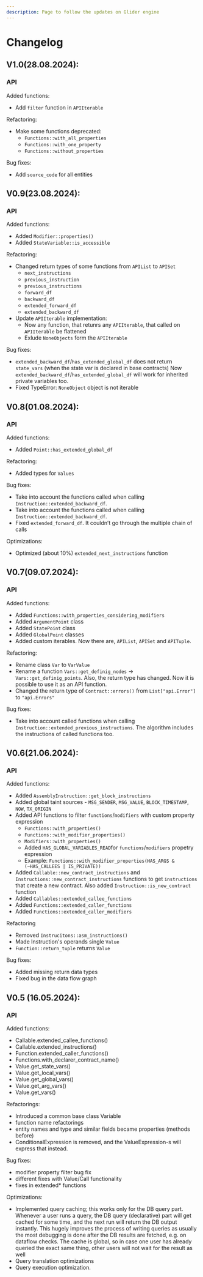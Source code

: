 ```yaml
---
description: Page to follow the updates on Glider engine
---
```


# Changelog

## V1.0(28.08.2024):

### API

Added functions:&#x20;

* Add `filter` function in `APIIterable`

Refactoring:&#x20;

* Make some functions deprecated:
  * `Functions::with_all_properties`
  * `Functions::with_one_property`
  * `Functions::without_properties`

Bug fixes:

* Add `source_code` for all entities



## V0.9(23.08.2024):

### API

Added functions:&#x20;

* Added `Modifier::properties()`
* Added `StateVariable::is_accessible`

Refactoring:&#x20;

* Changed return types of some functions from `APIList` to `APISet`
  * `next_instructions`
  * `previous_instruction`
  * `previous_instructions`
  * `forward_df`
  * `backward_df`
  * `extended_forward_df`
  * `extended_backward_df`
* Update `APIIterable` implementation:
  * Now any function, that retunrs any `APIIterable`, that called on `APIIterable` be flattened
  * Exlude `NoneObjects` form the `APIIterable`

Bug fixes:

* `extended_backward_df`/`has_extended_global_df` does not return `state_vars` (when the state var is declared in base contracts) Now `extended_backward_df`/`has_extended_global_df` will work for inherited private variables too.
* Fixed TypeError: `NoneObject` object is not iterable

## V0.8(01.08.2024):

### API

Added functions:&#x20;

* Added `Point::has_extended_global_df`

Refactoring:&#x20;

* Added types for `Values`

Bug fixes:

* Take into account the functions called when calling `Instruction::extended_backward_df`.
* Take into account the functions called when calling `Instruction::extended_backward_df`.
* Fixed `extended_forward_df`. It couldn’t go through the multiple chain of calls

Optimizations:

* Optimized (about 10%) `extended_next_instructions` function

## V0.7(09.07.2024):

### API

Added functions:&#x20;

* Added `Functions::with_properties_considering_modifiers`
* Added `ArgumentPoint` class
* Added `StatePoint` class
* Added `GlobalPoint` classes
* Added custom iterables. Now there are, `APIList`, `APISet` and `APITuple`.

Refactoring:&#x20;

* Rename class `Var` to `VarValue`
* Rename a function `Vars::get_definig_nodes` -> `Vars::get_definig_points`. Also, the return type has changed. Now it is possible to use it as an API function.
* Changed the return type of `Contract::errors()` from `List["api.Error"]` to `"api.Errors"`

Bug fixes:

* Take into account called functions when calling `Instruction::extended_previous_instructions`. The algorithm includes the instructions of called functions too.

## V0.6(21.06.2024):

### API

Added functions:&#x20;

* Added `AssemblyInstruction::get_block_instructions`
* Added global taint sources - `MSG_SENDER`, `MSG_VALUE`, `BLOCK_TIMESTAMP`, `NOW`, `TX_ORIGIN`
* Added API functions to filter `functions`/`modifiers` with custom property expression
  * `Functions::with_properties()`
  * `Functions::with_modifier_properties()`
  * `Modifiers::with_properties()`
  * Added `HAS_GLOBAL_VARIABLES_READ`for `functions`/`modifiers` propetry expression
  * Example: `Functions::with_modifier_properties(HAS_ARGS & (~HAS_CALLEES | IS_PRIVATE))`
* Added `Callable::new_contract_instructions` and `Instructions::new_contract_instructions` functions to get `instructions` that create a new contract. Also added `Instruction::is_new_contract` function
* Added `Callables::extended_callee_functions`
* Added `Functions::extended_caller_functions`
* Added `Functions::extended_caller_modifiers`

Refactoring

* Removed `Instrucitons::asm_instructions()`
* Made Instruction's operands single `Value`
* `Function::return_tuple` returns `Value`

Bug fixes:

* Added missing return data types
* Fixed bug in the data flow graph

## V0.5 (16.05.2024):

### API

Added functions:

* Callable.extended\_callee\_functions()
* Callable.extended\_instructions()
* Function.extended\_caller\_functions()
* Functions.with\_declarer\_contract\_name()
* Value.get\_state\_vars()
* Value.get\_local\_vars()
* Value.get\_global\_vars()
* Value.get\_arg\_vars()
* Value.get\_vars()

Refactorings:

* Introduced a common base class Variable
* function name refactorings
* entity names and type and similar fields became properties (methods before)
* ConditionalExpression is removed, and the ValueExpression-s will express that instead.

Bug fixes:

* modifier property filter bug fix
* different fixes with Value/Call functionality
* fixes in extended\* functions

Optimizations:

* Implemented query caching; this works only for the DB query part. Whenever a user runs a query, the DB query (declarative) part will get cached for some time, and the next run will return the DB output instantly. This hugely improves the process of writing queries as usually the most debugging is done after the DB results are fetched, e.g. on dataflow checks. The cache is global, so in case one user has already queried the exact same thing, other users will not wait for the result as well
* Query translation optimizations
* Query execution optimization.

